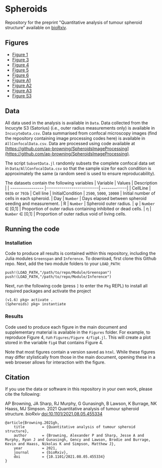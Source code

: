 # Spheroids

Repository for the preprint "Quantitative analysis of tumour spheroid structure" available on [bioRxiv](https://www.biorxiv.org/content/10.1101/2021.08.05.455334v1). 

## Figures
 - [Figure 1](https://htmlpreview.github.io/?https://github.com/ap-browning/Spheroids/blob/main/Figures/Fig1/fig1.html)
 - [Figure 3](https://htmlpreview.github.io/?https://github.com/ap-browning/Spheroids/blob/main/Figures/Fig3/fig3.html)
 - [Figure 4](https://htmlpreview.github.io/?https://github.com/ap-browning/Spheroids/blob/main/Figures/Fig4/fig4.html)
 - [Figure 5](https://htmlpreview.github.io/?https://github.com/ap-browning/Spheroids/blob/main/Figures/Fig5/fig5.html)
 - [Figure 6](https://htmlpreview.github.io/?https://github.com/ap-browning/Spheroids/blob/main/Figures/Fig6/fig6.html)
 - [Figure A1](https://htmlpreview.github.io/?https://github.com/ap-browning/Spheroids/blob/main/Figures/FigA1/figA1.html)
 - [Figure A2](https://htmlpreview.github.io/?https://github.com/ap-browning/Spheroids/blob/main/Figures/FigA2/figA2.html)
 - [Figure A3](https://htmlpreview.github.io/?https://github.com/ap-browning/Spheroids/blob/main/Figures/FigA3/figA3.html)
 - [Figure S3](https://htmlpreview.github.io/?https://github.com/ap-browning/Spheroids/blob/main/Figures/FigS3/figS3.html)

## Data

All data used in the analysis is available in `Data`. Data collected from the Incucyte S3 (Satorius) (i.e., outer radius measurements only) is available in `IncucyteData.csv`. Data summarised from confocal microscopy images (find the repository containing image processing codes here) is available in `AllConfocalData.csv`. Data are processed using code available at [https://github.com/ap-browning/SpheroidsImageProcessing](https://github.com/ap-browning/SpheroidsImageProcessing).

The script `SubsetData.jl` randomly subsets the complete confocal data set in `Data/AllConfocalData.csv` so that the sample size for each condition is approximately the same (a random seed is used to ensure reproducability). 

The datasets contain the following variables
| Variable          | Values                    | Description  |
| ----------------- |---------------------------| -------------|
| CellLine          | `983b` or `793b`          | Cell line
| InitialCondition  | `2500`, `5000`, `10000`   | Initial number of cells in each spheroid.
| Day               | `Number`                  | Days elapsed between spheroid seeding and measurement.
| R                 | `Number`                  | Spheroid outer radius.
| φ                 | `Number` ∈ [0,1]          | Proportion of outer radius containing inhibited or dead cells.
| η                 | `Number` ∈ [0,1]          | Proportion of outer radius void of living cells.


## Running the code
 
### Installation

Code to produce all results is contained within this repository, including the Julia modules `Greenspan` and `Inference`. To download, first clone this Github repo. Next, add the two module folders to your `LOAD_PATH`:
```
push!(LOAD_PATH,"/path/to/repo/Module/Greenspan")
push!(LOAD_PATH,"/path/to/repo/Module/Inference")
```
Next, run the following code (press `]` to enter the `Pkg` REPL) to install all required packages and activate the project
```
(v1.6) pkg> activate .
(Spheroids) pkg> instantiate
```

### Results

Code used to produce each figure in the main document and supplementary material is available in the `Figures` folder. For example, to reproduce Figure 4, run `Figures/Figure 4/fig4.jl`. This will create a plot stored in the variable `fig4` that contains Figure 4. 

Note that most figures contain a version saved as `html`. While these figures may differ stylistically from those in the main document, opening these in a web browser allows for interaction with the figure.

## Citation
If you use the data or software in this repository in your own work, please cite the following:

AP Browning, JA Sharp, RJ Murphy, G Gunasingh, B Lawson, K Burrage, NK Haass, MJ Simpson. 2021 Quantitative analysis of tumour spheroid structure. _bioRxiv_ [doi:10.1101/2021.08.05.455334](https://dx.doi.org/10.1101/2021.08.05.455334)

```
@article{Browning.2021gh,
	title        = {Quantitative analysis of tumour spheroid structure},
	author       = {Browning, Alexander P and Sharp, Jesse A and Murphy, Ryan J and Gunasingh, Gency and Lawson, Brodie and Burrage, Kevin and Haass, Nikolas K and Simpson, Matthew J},
	year         = 2021,
	journal      = {bioRxiv},
	doi          = {10.1101/2021.08.05.455334}
}
```
